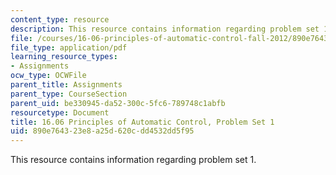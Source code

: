 ```yaml
---
content_type: resource
description: This resource contains information regarding problem set 1.
file: /courses/16-06-principles-of-automatic-control-fall-2012/890e764323e8a25d620cdd4532dd5f95_MIT16_06F12_ProblemsSet_1.pdf
file_type: application/pdf
learning_resource_types:
- Assignments
ocw_type: OCWFile
parent_title: Assignments
parent_type: CourseSection
parent_uid: be330945-da52-300c-5fc6-789748c1abfb
resourcetype: Document
title: 16.06 Principles of Automatic Control, Problem Set 1
uid: 890e7643-23e8-a25d-620c-dd4532dd5f95
---
```

This resource contains information regarding problem set 1.